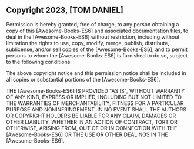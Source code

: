 ## Copyright 2023, [TOM DANIEL]


Permission is hereby granted, free of charge, to any person obtaining a copy of this [Awesome-Books-ES6] and associated documentation files, to deal in the [Awesome-Books-ES6] without restriction, including without limitation the rights to use, copy, modify, merge, publish, distribute, sublicense, and/or sell copies of the [Awesome-Books-ES6], and to permit persons to whom the [Awesome-Books-ES6] is furnished to do so, subject to the following conditions:

The above copyright notice and this permission notice shall be included in all copies or substantial portions of the [Awesome-Books-ES6].

THE [Awesome-Books-ES6] IS PROVIDED "AS IS", WITHOUT WARRANTY OF ANY KIND, EXPRESS OR IMPLIED, INCLUDING BUT NOT LIMITED TO THE WARRANTIES OF MERCHANTABILITY, FITNESS FOR A PARTICULAR PURPOSE AND NONINFRINGEMENT. IN NO EVENT SHALL THE AUTHORS OR COPYRIGHT HOLDERS BE LIABLE FOR ANY CLAIM, DAMAGES OR OTHER LIABILITY, WHETHER IN AN ACTION OF CONTRACT, TORT OR OTHERWISE, ARISING FROM, OUT OF OR IN CONNECTION WITH THE [Awesome-Books-ES6] OR THE USE OR OTHER DEALINGS IN THE [Awesome-Books-ES6].
